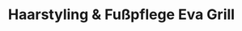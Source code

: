 ---
title: "Haarstyling & Fußpflege Eva Grill"
url: /ruprechtshofen/haarstyling-und-fusspflege-eva-grill/
shop: Friseur
---